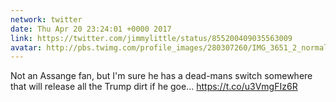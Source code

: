 ```yaml
---
network: twitter
date: Thu Apr 20 23:24:01 +0000 2017
link: https://twitter.com/jimmylittle/status/855200409035563009
avatar: http://pbs.twimg.com/profile_images/280307260/IMG_3651_2_normal.jpg
---
```


Not an Assange fan, but I'm sure he has a dead-mans switch somewhere that will release all the Trump dirt if he goe… https://t.co/u3VmgFIz6R
